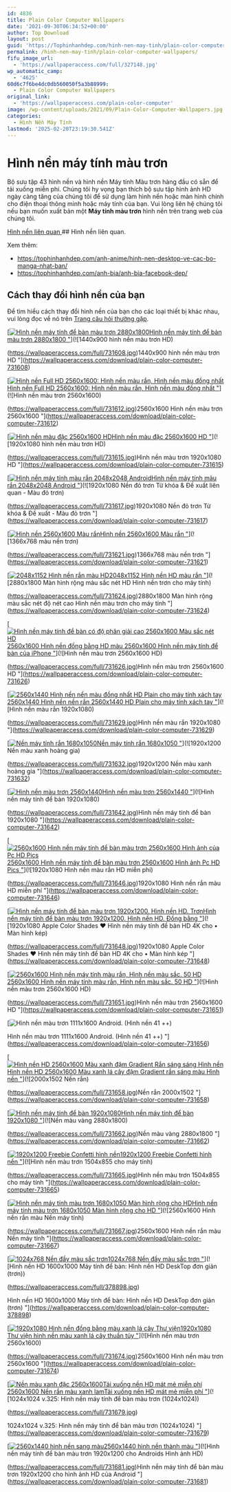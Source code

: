 ```yaml
---
id: 4836
title: Plain Color Computer Wallpapers
date: '2021-09-30T06:34:52+00:00'
author: Top Download
layout: post
guid: 'https://Tophinhanhdep.com/hinh-nen-may-tinh/plain-color-computer-wallpapers/'
permalink: /hinh-nen-may-tinh/plain-color-computer-wallpapers/
fifu_image_url:
  - 'https://wallpaperaccess.com/full/327148.jpg'
wp_automatic_camp:
  - '4625'
60d6c7f6be4dc0db560050f5a3b88999:
  - Plain Color Computer Wallpapers
original_link:
  - 'https://wallpaperaccess.com/plain-color-computer'
image: /wp-content/uploads/2021/09/Plain-Color-Computer-Wallpapers.jpg
categories:
  - Hình Nền Máy Tính
lastmod: '2025-02-20T23:19:30.541Z'
---
```

# Hình nền máy tính màu trơn

Bộ sưu tập 43 hình nền và hình nền Máy tính Màu trơn hàng đầu có sẵn để tải xuống miễn phí. Chúng tôi hy vọng bạn thích bộ sưu tập hình ảnh HD ngày càng tăng của chúng tôi để sử dụng làm hình nền hoặc màn hình chính cho điện thoại thông minh hoặc máy tính của bạn. Vui lòng liên hệ chúng tôi nếu bạn muốn xuất bản một **Máy tính màu trơn** hình nền trên trang web của chúng tôi.

[Hình nền liên quan ](#related) ## Hình nền liên quan.

   
 Xem thêm:

   
- <https://tophinhanhdep.com/anh-anime/hinh-nen-desktop-ve-cac-bo-manga-nhat-ban/>
- <https://tophinhanhdep.com/anh-bia/anh-bia-facebook-dep/>

## Cách thay đổi hình nền của bạn

Để tìm hiểu cách thay đổi hình nền của bạn cho các loại thiết bị khác nhau, vui lòng đọc về nó trên [Trang câu hỏi thường gặp](https://tophinhanhdep.com/faq/).

  
[[![Hình nền máy tính để bàn màu trơn 2880x1800](https://wallpaperaccess.com/full/327148.jpg)Hình nền máy tính để bàn màu trơn 2880x1800 "](https://wallpaperaccess.com/download/plain-color-computer-327148)](![1440x900 hình nền màu trơn HD)

(https://wallpaperaccess.com/full/731608.jpg)1440x900 hình nền màu trơn HD "](https://wallpaperaccess.com/download/plain-color-computer-731608)

[[![Hình nền Full HD 2560x1600: Hình nền màu rắn, Hình nền màu đồng nhất](https://wallpaperaccess.com/full/731610.jpg)Hình nền Full HD 2560x1600: Hình nền màu rắn, Hình nền màu đồng nhất "](https://wallpaperaccess.com/download/plain-color-computer-731610)](![Hình nền màu trơn 2560x1600)

(https://wallpaperaccess.com/full/731612.jpg)2560x1600 Hình nền màu trơn 2560x1600 "](https://wallpaperaccess.com/download/plain-color-computer-731612)

[[![Hình nền màu đặc 2560x1600 HD](https://wallpaperaccess.com/full/731613.jpg)Hình nền màu đặc 2560x1600 HD "](https://wallpaperaccess.com/download/plain-color-computer-731613)](![1920x1080 hình nền màu trơn HD)

(https://wallpaperaccess.com/full/731615.jpg)Hình nền màu trơn 1920x1080 HD "](https://wallpaperaccess.com/download/plain-color-computer-731615)

[[![Hình nền máy tính màu rắn 2048x2048 Android](https://wallpaperaccess.com/full/731616.jpg)Hình nền máy tính màu rắn 2048x2048 Android "](https://wallpaperaccess.com/download/plain-color-computer-731616)](![1920x1080 Nền đỏ trơn Từ khóa & Đề xuất liên quan - Màu đỏ trơn)

(https://wallpaperaccess.com/full/731617.jpg)1920x1080 Nền đỏ trơn Từ khóa &amp; Đề xuất - Màu đỏ trơn "](https://wallpaperaccess.com/download/plain-color-computer-731617)

[[![Hình nền 2560x1600 Màu rắn](https://wallpaperaccess.com/full/731620.jpg)Hình nền 2560x1600 Màu rắn "](https://wallpaperaccess.com/download/plain-color-computer-731620)](![1366x768 màu nền trơn)

(https://wallpaperaccess.com/full/731621.jpg)1366x768 màu nền trơn "](https://wallpaperaccess.com/download/plain-color-computer-731621)

[[![2048x1152 Hình nền rắn màu HD](https://wallpaperaccess.com/full/731622.jpg)2048x1152 Hình nền HD màu rắn "](https://wallpaperaccess.com/download/plain-color-computer-731622)](![2880x1800 Màn hình rộng màu sắc nét HD Hình nền trơn cho máy tính)

(https://wallpaperaccess.com/full/731624.jpg)2880x1800 Màn hình rộng màu sắc nét độ nét cao Hình nền màu trơn cho máy tính "](https://wallpaperaccess.com/download/plain-color-computer-731624)

[[![Hình nền máy tính để bàn có độ phân giải cao 2560x1600 Màu sắc nét HD](https://wallpaperaccess.com/full/731625.jpg)2560x1600 Hình nền đồng bằng HD màu 2560x1600 Hình nền máy tính để bàn của iPhone "](https://wallpaperaccess.com/download/plain-color-computer-731625)](![Hình nền màu trơn 2560x1600 HD)

(https://wallpaperaccess.com/full/731626.jpg)Hình nền màu trơn 2560x1600 HD "](https://wallpaperaccess.com/download/plain-color-computer-731626)

[[![2560x1440 Hình nền nền màu đồng nhất HD Plain cho máy tính xách tay](https://wallpaperaccess.com/full/731628.jpg)2560x1440 Hình nền nền rắn 2560x1440 HD Plain cho máy tính xách tay "](https://wallpaperaccess.com/download/plain-color-computer-731628)](![Hình nền màu rắn 1920x1080)

(https://wallpaperaccess.com/full/731629.jpg)Hình nền màu rắn 1920x1080 "](https://wallpaperaccess.com/download/plain-color-computer-731629)

[[![Nền máy tính rắn 1680x1050](https://wallpaperaccess.com/full/731631.jpg)Nền máy tính rắn 1680x1050 "](https://wallpaperaccess.com/download/plain-color-computer-731631)](![1920x1200 Nền màu xanh hoàng gia)

(https://wallpaperaccess.com/full/731632.jpg)1920x1200 Nền màu xanh hoàng gia "](https://wallpaperaccess.com/download/plain-color-computer-731632)

[[![Hình nền màu trơn 2560x1440](https://wallpaperaccess.com/full/731638.jpg)Hình nền màu trơn 2560x1440 "](https://wallpaperaccess.com/download/plain-color-computer-731638)](![Hình nền máy tính để bàn 1920x1080)

(https://wallpaperaccess.com/full/731642.jpg)Hình nền máy tính để bàn 1920x1080 "](https://wallpaperaccess.com/download/plain-color-computer-731642)

[[![2560x1600 Hình nền máy tính để bàn màu trơn 2560x1600 Hình ảnh của Pc HD Pics](https://wallpaperaccess.com/full/731645.jpg)2560x1600 Hình nền máy tính để bàn màu trơn 2560x1600 Hình ảnh Pc HD Pics "](https://wallpaperaccess.com/download/plain-color-computer-731645)](![1920x1080 Hình nền màu rắn HD miễn phí)

(https://wallpaperaccess.com/full/731646.jpg)1920x1080 Hình nền rắn màu HD miễn phí "](https://wallpaperaccess.com/download/plain-color-computer-731646)

[[![Hình nền máy tính để bàn màu trơn 1920x1200.  Hình nền HD.  Trơn](https://wallpaperaccess.com/full/731647.jpg)Hình nền máy tính để bàn màu trơn 1920x1200. Hình nền HD. Đồng bằng "](https://wallpaperaccess.com/download/plain-color-computer-731647)](![1920x1080 Apple Color Shades ❤ Hình nền máy tính để bàn HD 4K cho • Màn hình kép)

(https://wallpaperaccess.com/full/731648.jpg)1920x1080 Apple Color Shades ❤ Hình nền máy tính để bàn HD 4K cho • Màn hình kép "](https://wallpaperaccess.com/download/plain-color-computer-731648)

[[![2560x1600 Hình nền máy tính màu rắn, Hình nền màu sắc.  50 HD](https://wallpaperaccess.com/full/731649.jpg)2560x1600 Hình nền máy tính màu rắn, Hình nền màu sắc. 50 HD "](https://wallpaperaccess.com/download/plain-color-computer-731649)](![Hình nền màu trơn 2560x1600 HD)

(https://wallpaperaccess.com/full/731651.jpg)Hình nền màu trơn 2560x1600 HD "](https://wallpaperaccess.com/download/plain-color-computer-731651)

[![Hình nền màu trơn 1111x1600 Android.  (Hình nền 41 ++)](https://wallpaperaccess.com/full/731656.jpg)

Hình nền màu trơn 1111x1600 Android. (Hình nền 41 ++) "](https://wallpaperaccess.com/download/plain-color-computer-731656)

[[![Hình nền HD 2560x1600 Màu xanh đậm Gradient Rắn sáng sáng Hình nền](https://wallpaperaccess.com/full/731657.jpg)Hình nền HD 2560x1600 Màu xanh lá cây đậm Gradient rắn sáng màu Hình nền "](https://wallpaperaccess.com/download/plain-color-computer-731657)](![2000x1502 Nền rắn)

(https://wallpaperaccess.com/full/731658.jpg)Nền rắn 2000x1502 "](https://wallpaperaccess.com/download/plain-color-computer-731658)

[[![Hình nền máy tính để bàn 1920x1080](https://wallpaperaccess.com/full/731659.jpg)Hình nền máy tính để bàn 1920x1080 "](https://wallpaperaccess.com/download/plain-color-computer-731659)](![Nền màu vàng 2880x1800)

(https://wallpaperaccess.com/full/731662.jpg)Nền màu vàng 2880x1800 "](https://wallpaperaccess.com/download/plain-color-computer-731662)

[[![1920x1200 Freebie Confetti hình nền](https://wallpaperaccess.com/full/221832.jpg)1920x1200 Freebie Confetti hình nền "](https://wallpaperaccess.com/download/plain-color-computer-221832)](![Hình nền màu trơn 1504x855 cho máy tính)

(https://wallpaperaccess.com/full/731665.jpg)Hình nền màu trơn 1504x855 cho máy tính "](https://wallpaperaccess.com/download/plain-color-computer-731665)

[[![Hình nền máy tính màu trơn 1680x1050 Màn hình rộng cho HD](https://wallpaperaccess.com/full/731666.jpg)Hình nền máy tính màu trơn 1680x1050 Màn hình rộng cho HD "](https://wallpaperaccess.com/download/plain-color-computer-731666)](![2560x1600 Hình nền rắn màu Nền máy tính)

(https://wallpaperaccess.com/full/731667.jpg)2560x1600 Hình nền rắn màu Nền máy tính "](https://wallpaperaccess.com/download/plain-color-computer-731667)

[[![1024x768 Nền đầy màu sắc trơn](https://wallpaperaccess.com/full/731669.png)1024x768 Nền đầy màu sắc trơn "](https://wallpaperaccess.com/download/plain-color-computer-731669)](![Hình nền HD 1600x1000 Máy tính để bàn: Hình nền HD DeskTop đơn giản (trơn))

(https://wallpaperaccess.com/full/378898.jpg)

Hình nền HD 1600x1000 Máy tính để bàn: Hình nền HD DeskTop đơn giản (trơn) "](https://wallpaperaccess.com/download/plain-color-computer-378898)

[[![1920x1080 Hình nền đồng bằng màu xanh lá cây Thư viện](https://wallpaperaccess.com/full/731671.jpg)1920x1080 Thư viện hình nền màu xanh lá cây thuần túy "](https://wallpaperaccess.com/download/plain-color-computer-731671)](![Hình nền màu trơn 2560x1600)

(https://wallpaperaccess.com/full/731674.jpg)2560x1600 Hình nền màu trơn 2560x1600 "](https://wallpaperaccess.com/download/plain-color-computer-731674)

[[![Nền màu xanh đặc 2560x1600Tải xuống nền HD mát mẻ miễn phí](https://wallpaperaccess.com/full/731675.jpg)2560x1600 Nền rắn màu xanh lamTải xuống nền HD mát mẻ miễn phí "](https://wallpaperaccess.com/download/plain-color-computer-731675)](![1024x1024 v.325: Hình nền máy tính để bàn màu trơn (1024x1024))

(https://wallpaperaccess.com/full/731679.jpg)

1024x1024 v.325: Hình nền máy tính để bàn màu trơn (1024x1024) "](https://wallpaperaccess.com/download/plain-color-computer-731679)

[[![2560x1440 hình nền sang màu](https://wallpaperaccess.com/full/731680.jpg)2560x1440 hình nền thành màu "](https://wallpaperaccess.com/download/plain-color-computer-731680)](![Hình nền máy tính để bàn màu trơn 1920x1200 cho Androids Hình ảnh HD)

(https://wallpaperaccess.com/full/731681.jpg)Hình nền máy tính để bàn màu trơn 1920x1200 cho hình ảnh HD của Android "](https://wallpaperaccess.com/download/plain-color-computer-731681)
